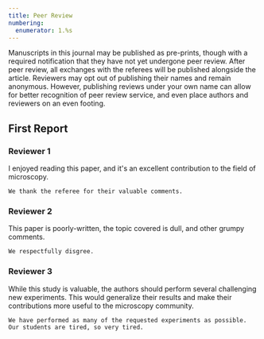 ```yaml
---
title: Peer Review
numbering:
  enumerator: 1.%s
---
```


Manuscripts in this journal may be published as pre-prints, though with a required notification that they have not yet undergone peer review.  After peer review, all exchanges with the referees will be published alongside the article. Reviewers may opt out of publishing their names and remain anonymous. However, publishing reviews under your own name can allow for better recognition of peer review service, and even place authors and reviewers on an even footing.




## First Report


### Reviewer 1

I enjoyed reading this paper, and it's an excellent contribution to the field of microscopy.

`We thank the referee for their valuable comments.`


### Reviewer 2

This paper is poorly-written, the topic covered is dull, and other grumpy comments.

`We respectfully disgree.`


### Reviewer 3

While this study is valuable, the authors should perform several challenging new experiments. This would generalize their results and make their contributions more useful to the microscopy community.

`We have performed as many of the requested experiments as possible. Our students are tired, so very tired.`

